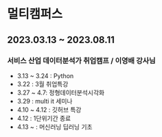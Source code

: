 # 멀티캠퍼스 
## 2023.03.13 ~ 2023.08.11
### 서비스 산업 데이터분석가 취업캠프 / 이영배 강사님

- 3.13 ~ 3.24 : Python
- 3.22 : 3월 취업특강
- 3.27 ~ 4.7: 정형데이터분석시각화
- 3.29 : multi it 세미나
- 4.10 ~ 4.12 : 깃허브 특강
- 4.12 : 1단위기간 종료
- 4.13 ~ : 머신러닝 딥러닝 기초
